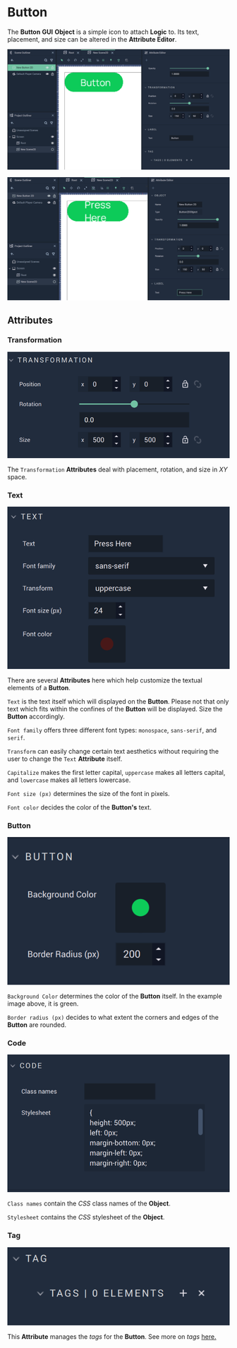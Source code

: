 # Button

The **Button** **GUI** **Object** is a simple icon to attach **Logic** to. Its text, placement, and size can be altered in the **Attribute Editor**. 

![Button.](../../../.gitbook/assets/button2d.png)

![Button with Text.](../../../.gitbook/assets/buttonafter.png)


## Attributes
### Transformation

![Transformation Attributes.](../../../.gitbook/assets/buttonattstransformation.png)

The `Transformation` **Attributes** deal with placement, rotation, and size in *XY* space.

### Text

![Text Attributes.](../../../.gitbook/assets/buttonattstext.png)

There are several **Attributes** here which help customize the textual elements of a **Button**.

`Text` is the text itself which will displayed on the **Button**. Please not that only text which fits within the confines of the **Button** will be displayed. Size the **Button** accordingly. 

`Font family` offers three different font types: `monospace`, `sans-serif`, and `serif`.

`Transform` can easily change certain text aesthetics without requiring the user to change the `Text` **Attribute** itself. 

`Capitalize` makes the first letter capital, `uppercase` makes all letters capital, and `lowercase` makes all letters lowercase. 

`Font size (px)` determines the size of the font in pixels.

`Font color` decides the color of the **Button's** text.

### Button

![Button Attributes](../../../.gitbook/assets/buttonattsbutton.png)

`Background Color` determines the color of the **Button** itself. In the example image above, it is green. 

`Border radius (px)` decides to what extent the corners and edges of the **Button** are rounded. 

### Code

![Code Attributes.](../../../.gitbook/assets/buttonattscode.png)

`Class names` contain the *CSS* class names of the **Object**. 

`Stylesheet` contains the *CSS* stylesheet of the **Object**.

### Tag

![Tag Attributes.](../../../.gitbook/assets/buttonattstag.png)

This **Attribute** manages the *tags* for the **Button**. See more on *tags* [here.](../../attributes/common-attributes/tag.md)